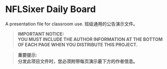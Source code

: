 # NFLSixer Daily Board
A presentation file for classroom use. 班级通用的公告演示文件。

> **IMPORTANT NOTICE:**  
> **YOU MUST INCLUDE THE AUTHOR INFORMATION AT THE BOTTOM OF EACH PAGE WHEN YOU DISTRIBUTE THIS PROJECT.**

> **重要提示:**  
> **分发此项目文件时，您必须附带每页演示最下方的作者信息。**
